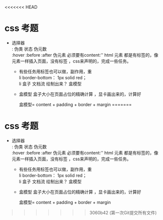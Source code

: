 <<<<<<< HEAD
# css 考题


- 选择器  
    : 伪类 状态 伪元数  
    :hover
    :before :after 伪元素  必须要有content:''
    html 元素  都是有标签的，像元素一样插入页面，没有标签 ，css来声明的，完成一些任务。  
    - 有些任务用标签也可以做，副作用，重  
        li border-bottom： 1px solid red；  
        li 盒子 文档流 绘制出来？  盒模型  
    - 盒模型 盒子大小在页面占位的精确计算 ，显卡画出来的，计算好


        盒模型= content + padding + border + margin
=======
# css 考题


- 选择器  
    : 伪类 状态 伪元数  
    :hover
    :before :after 伪元素  必须要有content:''
    html 元素  都是有标签的，像元素一样插入页面，没有标签 ，css来声明的，完成一些任务。  
    - 有些任务用标签也可以做，副作用，重  
        li border-bottom： 1px solid red；  
        li 盒子 文档流 绘制出来？  盒模型  
    - 盒模型 盒子大小在页面占位的精确计算 ，显卡画出来的，计算好


        盒模型= content + padding + border + margin
>>>>>>> 3060b42 (第一次Git提交所有文件)
